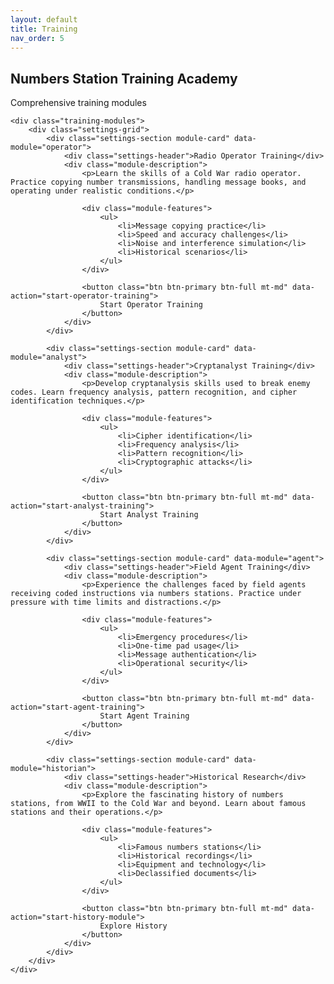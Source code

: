 ```yaml
---
layout: default
title: Training
nav_order: 5
---
```


<div id="training-content">
    <!-- Morse Trainer content will be injected here by JavaScript -->
</div>

<!-- Additional Training Modules -->
<div class="control-panel">
    <div class="panel-header">
        <h2 class="panel-title">Numbers Station Training Academy</h2>
        <div class="panel-status">
            <span>Comprehensive training modules</span>
        </div>
    </div>

    <div class="training-modules">
        <div class="settings-grid">
            <div class="settings-section module-card" data-module="operator">
                <div class="settings-header">Radio Operator Training</div>
                <div class="module-description">
                    <p>Learn the skills of a Cold War radio operator. Practice copying number transmissions, handling message books, and operating under realistic conditions.</p>
                    
                    <div class="module-features">
                        <ul>
                            <li>Message copying practice</li>
                            <li>Speed and accuracy challenges</li>
                            <li>Noise and interference simulation</li>
                            <li>Historical scenarios</li>
                        </ul>
                    </div>
                    
                    <button class="btn btn-primary btn-full mt-md" data-action="start-operator-training">
                        Start Operator Training
                    </button>
                </div>
            </div>

            <div class="settings-section module-card" data-module="analyst">
                <div class="settings-header">Cryptanalyst Training</div>
                <div class="module-description">
                    <p>Develop cryptanalysis skills used to break enemy codes. Learn frequency analysis, pattern recognition, and cipher identification techniques.</p>
                    
                    <div class="module-features">
                        <ul>
                            <li>Cipher identification</li>
                            <li>Frequency analysis</li>
                            <li>Pattern recognition</li>
                            <li>Cryptographic attacks</li>
                        </ul>
                    </div>
                    
                    <button class="btn btn-primary btn-full mt-md" data-action="start-analyst-training">
                        Start Analyst Training
                    </button>
                </div>
            </div>

            <div class="settings-section module-card" data-module="agent">
                <div class="settings-header">Field Agent Training</div>
                <div class="module-description">
                    <p>Experience the challenges faced by field agents receiving coded instructions via numbers stations. Practice under pressure with time limits and distractions.</p>
                    
                    <div class="module-features">
                        <ul>
                            <li>Emergency procedures</li>
                            <li>One-time pad usage</li>
                            <li>Message authentication</li>
                            <li>Operational security</li>
                        </ul>
                    </div>
                    
                    <button class="btn btn-primary btn-full mt-md" data-action="start-agent-training">
                        Start Agent Training
                    </button>
                </div>
            </div>

            <div class="settings-section module-card" data-module="historian">
                <div class="settings-header">Historical Research</div>
                <div class="module-description">
                    <p>Explore the fascinating history of numbers stations, from WWII to the Cold War and beyond. Learn about famous stations and their operations.</p>
                    
                    <div class="module-features">
                        <ul>
                            <li>Famous numbers stations</li>
                            <li>Historical recordings</li>
                            <li>Equipment and technology</li>
                            <li>Declassified documents</li>
                        </ul>
                    </div>
                    
                    <button class="btn btn-primary btn-full mt-md" data-action="start-history-module">
                        Explore History
                    </button>
                </div>
            </div>
        </div>
    </div>
</div>

<!-- Active Training Module -->
<div class="control-panel" id="active-training-module" style="display: none;">
    <div class="panel-header">
        <h3 class="panel-title" id="module-title">Training Module</h3>
        <div class="panel-status">
            <button id="exit-module" class="btn">Exit Module</button>
        </div>
    </div>

    <div id="module-content">
        <!-- Module content will be dynamically loaded -->
    </div>

    <div class="module-progress mt-lg">
        <div class="progress-header">
            <span class="progress-label">Module Progress</span>
            <span class="progress-percent" id="module-progress-percent">0%</span>
        </div>
        <div class="progress-bar">
            <div class="progress-fill" id="module-progress-fill"></div>
        </div>
    </div>
</div>

<!-- Operator Training Module -->
<div class="training-module" id="operator-training" style="display: none;">
    <div class="settings-grid">
        <div class="settings-section">
            <div class="settings-header">Scenario Selection</div>
            
            <div class="form-group">
                <label class="form-label">Training Scenario</label>
                <select id="operator-scenario" class="form-select">
                    <option value="basic">Basic Message Copying</option>
                    <option value="speed">Speed Challenge</option>
                    <option value="interference">Heavy Interference</option>
                    <option value="emergency">Emergency Transmission</option>
                    <option value="multi-station">Multi-Station Environment</option>
                </select>
            </div>

            <div class="form-group">
                <label class="form-label">Difficulty Level</label>
                <select id="operator-difficulty" class="form-select">
                    <option value="novice">Novice</option>
                    <option value="intermediate" selected>Intermediate</option>
                    <option value="expert">Expert</option>
                    <option value="extreme">Extreme</option>
                </select>
            </div>

            <div class="form-group">
                <label class="form-label">Session Duration</label>
                <select id="operator-duration" class="form-select">
                    <option value="5">5 minutes</option>
                    <option value="10" selected>10 minutes</option>
                    <option value="15">15 minutes</option>
                    <option value="30">30 minutes</option>
                </select>
            </div>
        </div>

        <div class="settings-section">
            <div class="settings-header">Performance Metrics</div>
            
            <div class="stats-grid">
                <div class="stat-item">
                    <div class="stat-value" id="messages-copied">0</div>
                    <div class="stat-label">Messages Copied</div>
                </div>
                <div class="stat-item">
                    <div class="stat-value" id="accuracy-rate">0%</div>
                    <div class="stat-label">Accuracy Rate</div>
                </div>
                <div class="stat-item">
                    <div class="stat-value" id="avg-wpm">0</div>
                    <div class="stat-label">Avg WPM</div>
                </div>
                <div class="stat-item">
                    <div class="stat-value" id="error-rate">0%</div>
                    <div class="stat-label">Error Rate</div>
                </div>
            </div>
        </div>
    </div>

    <div class="operator-workspace mt-lg">
        <div class="workspace-header">
            <h4>Radio Operator Workspace</h4>
            <div class="workspace-controls">
                <button id="start-operator-session" class="btn btn-primary">Start Session</button>
                <button id="pause-operator-session" class="btn" disabled>Pause</button>
                <button id="stop-operator-session" class="btn" disabled>Stop</button>
            </div>
        </div>

        <div class="operator-interface">
            <div class="message-area">
                <div class="received-transmission">
                    <h5>Incoming Transmission</h5>
                    <div id="transmission-display" class="transmission-output">
                        Waiting for transmission...
                    </div>
                    <div class="audio-controls">
                        <button id="replay-transmission" class="btn">Replay</button>
                        <button id="slow-replay" class="btn">Slow Replay</button>
                    </div>
                </div>

                <div class="message-copy">
                    <h5>Message Copy</h5>
                    <textarea id="message-copy-area" class="form-textarea" rows="6" placeholder="Copy the transmitted message here..."></textarea>
                    <div class="copy-controls">
                        <button id="submit-copy" class="btn btn-primary">Submit Copy</button>
                        <button id="clear-copy" class="btn">Clear</button>
                    </div>
                </div>
            </div>

            <div class="session-feedback" id="operator-feedback">
                <!-- Real-time feedback will appear here -->
            </div>
        </div>
    </div>
</div>

<!-- Analyst Training Module -->
<div class="training-module" id="analyst-training" style="display: none;">
    <div class="settings-grid">
        <div class="settings-section">
            <div class="settings-header">Analysis Challenges</div>
            
            <div class="form-group">
                <label class="form-label">Challenge Type</label>
                <select id="analyst-challenge" class="form-select">
                    <option value="frequency">Frequency Analysis</option>
                    <option value="pattern">Pattern Recognition</option>
                    <option value="cipher-id">Cipher Identification</option>
                    <option value="key-recovery">Key Recovery</option>
                    <option value="plaintext-attack">Known Plaintext Attack</option>
                </select>
            </div>

            <div class="form-group">
                <button id="generate-challenge" class="btn btn-primary">Generate Challenge</button>
                <button id="show-hint" class="btn">Show Hint</button>
            </div>
        </div>

        <div class="settings-section">
            <div class="settings-header">Analysis Tools</div>
            
            <div class="tool-buttons">
                <button class="btn tool-btn" data-tool="frequency">Frequency Counter</button>
                <button class="btn tool-btn" data-tool="ngram">N-gram Analysis</button>
                <button class="btn tool-btn" data-tool="entropy">Entropy Calculator</button>
                <button class="btn tool-btn" data-tool="pattern">Pattern Finder</button>
            </div>
        </div>
    </div>

    <div class="analyst-workspace mt-lg">
        <div class="workspace-tabs">
            <button class="tab-btn active" data-tab="challenge">Challenge</button>
            <button class="tab-btn" data-tab="analysis">Analysis</button>
            <button class="tab-btn" data-tab="solution">Solution</button>
        </div>

        <div class="tab-content active" id="challenge-tab">
            <div class="challenge-description">
                <h5>Current Challenge</h5>
                <div id="challenge-text" class="challenge-output">
                    Select a challenge type and click "Generate Challenge"
                </div>
            </div>
            
            <div class="challenge-data">
                <h5>Intercepted Data</h5>
                <textarea id="intercepted-data" class="form-textarea" rows="8" readonly></textarea>
            </div>
        </div>

        <div class="tab-content" id="analysis-tab">
            <div class="analysis-results" id="analysis-results">
                <!-- Analysis tools results -->
            </div>
        </div>

        <div class="tab-content" id="solution-tab">
            <div class="solution-area">
                <h5>Your Solution</h5>
                <textarea id="solution-input" class="form-textarea" rows="4" placeholder="Enter your solution..."></textarea>
                <button id="check-solution" class="btn btn-primary">Check Solution</button>
            </div>
        </div>
    </div>
</div>

<!-- Agent Training Module -->
<div class="training-module" id="agent-training" style="display: none;">
    <div class="agent-briefing">
        <div class="briefing-header">
            <h4>Mission Briefing</h4>
            <div class="clearance-level">CLASSIFIED</div>
        </div>

        <div class="mission-details">
            <p><strong>Agent ID:</strong> <span id="agent-id">NOVEMBER-7-7</span></p>
            <p><strong>Mission:</strong> <span id="mission-name">Operation Mockingbird</span></p>
            <p><strong>Location:</strong> <span id="mission-location">Berlin, East Sector</span></p>
            <p><strong>Date:</strong> <span id="mission-date">March 15, 1962</span></p>
        </div>

        <div class="mission-objectives">
            <h5>Objectives:</h5>
            <ol id="mission-objectives-list">
                <li>Monitor designated frequency for coded transmissions</li>
                <li>Decode messages using provided one-time pad</li>
                <li>Execute instructions within specified time window</li>
                <li>Maintain operational security at all times</li>
            </ol>
        </div>

        <div class="equipment-list">
            <h5>Equipment:</h5>
            <ul>
                <li>Shortwave receiver (simulated)</li>
                <li>One-time pad booklet</li>
                <li>Message authentication codes</li>
                <li>Emergency protocols</li>
            </ul>
        </div>
    </div>

    <div class="agent-workspace">
        <div class="receiver-panel">
            <h5>Shortwave Receiver</h5>
            <div class="frequency-display">
                <span class="frequency-label">Freq:</span>
                <span class="frequency-value" id="receiver-frequency">14.247 MHz</span>
            </div>
            <div class="signal-strength">
                <span class="signal-label">Signal:</span>
                <div class="signal-meter">
                    <div class="signal-level" id="signal-level"></div>
                </div>
            </div>
            <button id="start-monitoring" class="btn btn-primary">Start Monitoring</button>
        </div>

        <div class="message-log">
            <h5>Message Log</h5>
            <div id="agent-message-log" class="log-output">
                No messages received
            </div>
        </div>

        <div class="decryption-area">
            <h5>Message Decryption</h5>
            <input type="text" id="received-message" class="form-input" placeholder="Enter received message...">
            <button id="decrypt-message" class="btn btn-primary">Decrypt</button>
            <div id="decrypted-output" class="decrypt-result">
                <!-- Decrypted message will appear here -->
            </div>
        </div>
    </div>
</div>

<!-- Historical Research Module -->
<div class="training-module" id="history-module" style="display: none;">
    <div class="history-navigation">
        <div class="timeline-nav">
            <button class="timeline-btn" data-era="wwii">WWII Era</button>
            <button class="timeline-btn active" data-era="cold-war">Cold War</button>
            <button class="timeline-btn" data-era="modern">Modern Era</button>
        </div>
    </div>

    <div class="history-content">
        <div class="era-content active" id="cold-war-content">
            <h4>Cold War Numbers Stations (1945-1991)</h4>
            
            <div class="station-gallery">
                <div class="station-card" data-station="swedish-rhapsody">
                    <h5>Swedish Rhapsody</h5>
                    <div class="station-details">
                        <p><strong>Origin:</strong> Poland/East Germany</p>
                        <p><strong>Voice:</strong> Child (modified Stasi generator)</p>
                        <p><strong>Active:</strong> 1970s-1998</p>
                    </div>
                    <button class="btn" data-action="learn-more">Learn More</button>
                </div>

                <div class="station-card" data-station="lincolnshire-poacher">
                    <h5>Lincolnshire Poacher</h5>
                    <div class="station-details">
                        <p><strong>Origin:</strong> United Kingdom</p>
                        <p><strong>Voice:</strong> Female (English accent)</p>
                        <p><strong>Active:</strong> 1970s-2008</p>
                    </div>
                    <button class="btn" data-action="learn-more">Learn More</button>
                </div>

                <div class="station-card" data-station="cuban-v02">
                    <h5>Cuban V02</h5>
                    <div class="station-details">
                        <p><strong>Origin:</strong> Cuba</p>
                        <p><strong>Voice:</strong> Female (Spanish)</p>
                        <p><strong>Active:</strong> 1960s-present</p>
                    </div>
                    <button class="btn" data-action="learn-more">Learn More</button>
                </div>

                <div class="station-card" data-station="stasi-generator">
                    <h5>Stasi Sprach-Generator</h5>
                    <div class="station-details">
                        <p><strong>Origin:</strong> East Germany</p>
                        <p><strong>Device:</strong> Gerät 32620</p>
                        <p><strong>Active:</strong> 1960s-1989</p>
                    </div>
                    <button class="btn" data-action="learn-more">Learn More</button>
                </div>
            </div>
        </div>

        <div class="era-content" id="wwii-content">
            <h4>WWII and Early Numbers Stations</h4>
            <!-- WWII content -->
        </div>

        <div class="era-content" id="modern-content">
            <h4>Modern Numbers Stations (1991-Present)</h4>
            <!-- Modern era content -->
        </div>
    </div>
</div>

<style>
.training-modules {
    margin: var(--spacing-xl) 0;
}

.module-card {
    border: 2px solid var(--border-color);
    transition: all 0.3s ease;
    cursor: pointer;
}

.module-card:hover {
    border-color: var(--primary-green);
    box-shadow: 0 0 20px rgba(0, 255, 65, 0.3);
}

.module-description {
    padding: var(--spacing-md) 0;
}

.module-features ul {
    margin: var(--spacing-md) 0;
    padding-left: var(--spacing-lg);
}

.module-features li {
    margin-bottom: var(--spacing-xs);
    color: var(--text-secondary);
}

.training-module {
    background: var(--panel-bg);
    border: 1px solid var(--border-color);
    border-radius: var(--radius-lg);
    padding: var(--spacing-xl);
    margin-top: var(--spacing-xl);
}

.stats-grid {
    display: grid;
    grid-template-columns: repeat(2, 1fr);
    gap: var(--spacing-md);
}

.stat-item {
    text-align: center;
    padding: var(--spacing-md);
    background: var(--bg-darker);
    border-radius: var(--radius-md);
}

.stat-value {
    font-size: 1.5rem;
    font-weight: 700;
    color: var(--primary-green);
    font-family: var(--font-display);
}

.stat-label {
    font-size: 0.8rem;
    color: var(--text-secondary);
    text-transform: uppercase;
}

.operator-workspace,
.analyst-workspace,
.agent-workspace {
    background: var(--bg-darker);
    border: 1px solid var(--border-color);
    border-radius: var(--radius-md);
    padding: var(--spacing-lg);
}

.workspace-header {
    display: flex;
    justify-content: space-between;
    align-items: center;
    margin-bottom: var(--spacing-lg);
    padding-bottom: var(--spacing-md);
    border-bottom: 1px solid var(--border-color);
}

.workspace-controls {
    display: flex;
    gap: var(--spacing-sm);
}

.operator-interface {
    display: grid;
    grid-template-columns: 1fr 300px;
    gap: var(--spacing-lg);
}

.message-area {
    display: flex;
    flex-direction: column;
    gap: var(--spacing-lg);
}

.transmission-output,
.challenge-output,
.log-output {
    background: var(--bg-dark);
    border: 2px solid var(--border-color);
    border-radius: var(--radius-md);
    padding: var(--spacing-lg);
    min-height: 120px;
    font-family: var(--font-mono);
    color: var(--primary-green);
    line-height: 1.4;
}

.audio-controls,
.copy-controls {
    display: flex;
    gap: var(--spacing-sm);
    margin-top: var(--spacing-md);
}

.workspace-tabs {
    display: flex;
    border-bottom: 2px solid var(--border-color);
    margin-bottom: var(--spacing-lg);
}

.tab-btn {
    padding: var(--spacing-md) var(--spacing-lg);
    background: transparent;
    border: none;
    color: var(--text-secondary);
    cursor: pointer;
    font-family: var(--font-mono);
    border-bottom: 2px solid transparent;
    transition: all 0.3s ease;
}

.tab-btn.active,
.tab-btn:hover {
    color: var(--primary-green);
    border-bottom-color: var(--primary-green);
}

.tab-content {
    display: none;
}

.tab-content.active {
    display: block;
}

.tool-buttons {
    display: grid;
    grid-template-columns: repeat(2, 1fr);
    gap: var(--spacing-sm);
}

.tool-btn {
    padding: var(--spacing-sm);
    font-size: 0.9rem;
}

.agent-briefing {
    background: var(--bg-darker);
    border: 2px solid var(--warning-amber);
    border-radius: var(--radius-md);
    padding: var(--spacing-lg);
    margin-bottom: var(--spacing-lg);
}

.briefing-header {
    display: flex;
    justify-content: space-between;
    align-items: center;
    margin-bottom: var(--spacing-lg);
    padding-bottom: var(--spacing-md);
    border-bottom: 1px solid var(--border-color);
}

.clearance-level {
    background: var(--error-red);
    color: white;
    padding: var(--spacing-xs) var(--spacing-sm);
    border-radius: var(--radius-sm);
    font-size: 0.8rem;
    font-weight: 700;
}

.mission-details {
    display: grid;
    grid-template-columns: repeat(2, 1fr);
    gap: var(--spacing-md);
    margin: var(--spacing-lg) 0;
}

.mission-objectives,
.equipment-list {
    margin: var(--spacing-lg) 0;
}

.receiver-panel {
    background: var(--panel-bg);
    border: 1px solid var(--border-color);
    border-radius: var(--radius-md);
    padding: var(--spacing-md);
    margin-bottom: var(--spacing-lg);
}

.frequency-display,
.signal-strength {
    display: flex;
    align-items: center;
    gap: var(--spacing-md);
    margin: var(--spacing-sm) 0;
}

.frequency-value {
    font-family: var(--font-display);
    color: var(--primary-green);
    font-size: 1.2rem;
}

.signal-meter {
    flex: 1;
    height: 8px;
    background: var(--border-color);
    border-radius: 4px;
    overflow: hidden;
}

.signal-level {
    height: 100%;
    background: linear-gradient(90deg, var(--primary-green), var(--warning-amber), var(--error-red));
    width: 60%;
    transition: width 0.3s ease;
}

.timeline-nav {
    display: flex;
    justify-content: center;
    gap: var(--spacing-md);
    margin-bottom: var(--spacing-xl);
}

.timeline-btn {
    padding: var(--spacing-md) var(--spacing-lg);
    background: var(--panel-bg);
    border: 2px solid var(--border-color);
    color: var(--text-secondary);
    cursor: pointer;
    border-radius: var(--radius-md);
    transition: all 0.3s ease;
}

.timeline-btn.active,
.timeline-btn:hover {
    border-color: var(--primary-green);
    color: var(--primary-green);
    background: rgba(0, 255, 65, 0.1);
}

.station-gallery {
    display: grid;
    grid-template-columns: repeat(auto-fit, minmax(250px, 1fr));
    gap: var(--spacing-lg);
}

.station-card {
    background: var(--bg-darker);
    border: 1px solid var(--border-color);
    border-radius: var(--radius-md);
    padding: var(--spacing-lg);
    transition: all 0.3s ease;
}

.station-card:hover {
    border-color: var(--primary-green);
    box-shadow: 0 0 15px rgba(0, 255, 65, 0.3);
}

.station-details {
    margin: var(--spacing-md) 0;
}

.station-details p {
    margin: var(--spacing-xs) 0;
    font-size: 0.9rem;
    color: var(--text-secondary);
}

.era-content {
    display: none;
}

.era-content.active {
    display: block;
}

@media (max-width: 768px) {
    .operator-interface {
        grid-template-columns: 1fr;
    }
    
    .stats-grid {
        grid-template-columns: repeat(2, 1fr);
    }
    
    .mission-details {
        grid-template-columns: 1fr;
    }
    
    .tool-buttons {
        grid-template-columns: 1fr;
    }
}
</style>

<script>
// Training module initialization
document.addEventListener('DOMContentLoaded', function() {
    // Module card click handlers
    document.querySelectorAll('.module-card').forEach(card => {
        card.addEventListener('click', function() {
            const module = this.dataset.module;
            if (module) {
                activateTrainingModule(module);
            }
        });
    });
    
    // Training module functions will be implemented in enhanced-sprach.js
});

function activateTrainingModule(moduleType) {
    const activeModule = document.getElementById('active-training-module');
    const moduleContent = document.getElementById('module-content');
    const moduleTitle = document.getElementById('module-title');
    
    // Show the active module container
    activeModule.style.display = 'block';
    
    // Update title and load content based on module type
    switch(moduleType) {
        case 'operator':
            moduleTitle.textContent = 'Radio Operator Training';
            loadOperatorModule();
            break;
        case 'analyst':
            moduleTitle.textContent = 'Cryptanalyst Training';
            loadAnalystModule();
            break;
        case 'agent':
            moduleTitle.textContent = 'Field Agent Training';
            loadAgentModule();
            break;
        case 'historian':
            moduleTitle.textContent = 'Historical Research';
            loadHistoryModule();
            break;
    }
    
    // Scroll to module
    activeModule.scrollIntoView({ behavior: 'smooth' });
}

function loadOperatorModule() {
    const operatorTraining = document.getElementById('operator-training');
    const moduleContent = document.getElementById('module-content');
    
    moduleContent.innerHTML = operatorTraining.innerHTML;
    operatorTraining.style.display = 'block';
}

function loadAnalystModule() {
    const analystTraining = document.getElementById('analyst-training');
    const moduleContent = document.getElementById('module-content');
    
    moduleContent.innerHTML = analystTraining.innerHTML;
    analystTraining.style.display = 'block';
}

function loadAgentModule() {
    const agentTraining = document.getElementById('agent-training');
    const moduleContent = document.getElementById('module-content');
    
    moduleContent.innerHTML = agentTraining.innerHTML;
    agentTraining.style.display = 'block';
}

function loadHistoryModule() {
    const historyModule = document.getElementById('history-module');
    const moduleContent = document.getElementById('module-content');
    
    moduleContent.innerHTML = historyModule.innerHTML;
    historyModule.style.display = 'block';
}

// Exit module handler
document.getElementById('exit-module')?.addEventListener('click', function() {
    document.getElementById('active-training-module').style.display = 'none';
});
</script></absolute_file_name>
    </file>